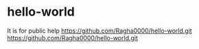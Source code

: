# hello-world
It is for public help
https://github.com/Ragha0000/hello-world.git
https://github.com/Ragha0000/hello-world.git
